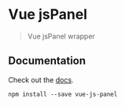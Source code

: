 # Vue jsPanel

> Vue jsPanel wrapper

## Documentation

Check out the <a href="https://64robots.github.io/vue-js-panel/">docs</a>.

`npm install --save vue-js-panel`
